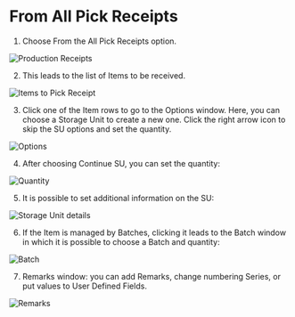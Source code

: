 # From All Pick Receipts

1. Choose From the All Pick Receipts option.

  ![Production Receipts](./media/FromAllPickReceipts.png)

2. This leads to the list of Items to be received.

  ![Items to Pick Receipt](./media/ItemsToPickReceipt.png)

3. Click one of the Item rows to go to the Options window. Here, you can choose a Storage Unit to create a new one. Click the right arrow icon to skip the SU options and set the quantity.

  ![Options](./media/Options.png)

4. After choosing Continue SU, you can set the quantity:

  ![Quantity](./media/Quantity.png)

5. It is possible to set additional information on the SU:

  ![Storage Unit details](./media/SUDetails.png)

6. If the Item is managed by Batches, clicking it leads to the Batch window in which it is possible to choose a Batch and quantity:

  ![Batch](./media/BatchReceipted.png)

7. Remarks window: you can add Remarks, change numbering Series, or put values to User Defined Fields.

  ![Remarks](./media/Remarks.png)

  